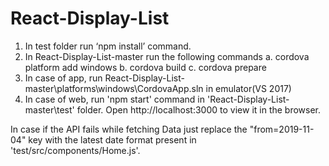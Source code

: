# React-Display-List

1. In test folder run ‘npm install’ command.
2. In  React-Display-List-master run the following commands
a. cordova platform add windows
    b. cordova build
    c. cordova prepare
3. In case of app, run React-Display-List-master\platforms\windows\CordovaApp.sln in emulator(VS 2017)
4. In case of web, run 'npm start' command in 'React-Display-List-master\test' folder.
   Open http://localhost:3000 to view it in the browser.
   
In case if the API fails while fetching Data just replace the "from=2019-11-04" key with the latest date format present in 'test/src/components/Home.js'.
